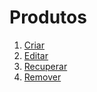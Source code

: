 # Produtos
1. [Criar](./products/add-product.md)
2. [Editar](./products/edit-product.md)
3. [Recuperar](./products/find-product.md)
4. [Remover](./products/delete-product.md)
